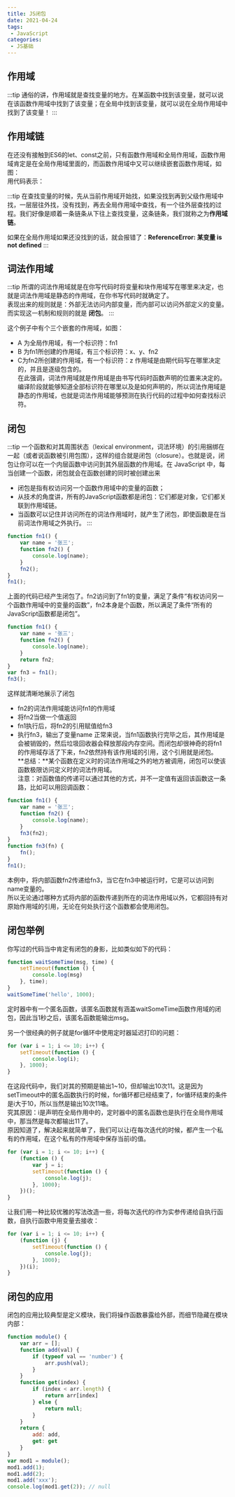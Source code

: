 ```yaml
---
title: JS闭包
date: 2021-04-24
tags:
 - JavaScript
categories:
 - JS基础
---
```


## 作用域
:::tip
通俗的讲，作用域就是查找变量的地方。在某函数中找到该变量，就可以说在该函数作用域中找到了该变量；在全局中找到该变量，就可以说在全局作用域中找到了该变量！
:::

## 作用域链
在还没有接触到ES6的let、const之前，只有函数作用域和全局作用域，函数作用域肯定是在全局作用域里面的，而函数作用域中又可以继续嵌套函数作用域，如图：<br>
<img src="./imgs/b1.jpg" alt="">
<br>
用代码表示：<br>
<img src="./imgs/b2.jpg" alt="">

:::tip
在查找变量的时候，先从当前作用域开始找，如果没找到再到父级作用域中找，一层层往外找，没有找到，再去全局作用域中查找，有一个往外层查找的过程。我们好像是顺着一条链条从下往上查找变量，这条链条，我们就称之为**作用域链**。<br>

如果在全局作用域如果还没找到的话，就会报错了：**ReferenceError: 某变量 is not defined**
:::

## 词法作用域
:::tip
所谓的词法作用域就是在你写代码时将变量和块作用域写在哪里来决定，也就是词法作用域是静态的作用域，在你书写代码时就确定了。<br>
表现出来的规则就是：外部无法访问内部变量，而内部可以访问外部定义的变量。而实现这一机制和规则的就是 **闭包**。
:::

这个例子中有个三个嵌套的作用域，如图：
<img src="./imgs/b3.jpg" alt="">

- A 为全局作用域，有一个标识符：fn1
- B 为fn1所创建的作用域，有三个标识符：x、y、fn2
- C为fn2所创建的作用域，有一个标识符：z
作用域是由期代码写在哪里决定的，并且是逐级包含的。<br>
在此强调，词法作用域就是作用域是由书写代码时函数声明的位置来决定的。编译阶段就能够知道全部标识符在哪里以及是如何声明的，所以词法作用域是静态的作用域，也就是词法作用域能够预测在执行代码的过程中如何查找标识符。

## 闭包
:::tip
一个函数和对其周围状态（lexical environment，词法环境）的引用捆绑在一起（或者说函数被引用包围），这样的组合就是闭包（closure）。也就是说，闭包让你可以在一个内层函数中访问到其外层函数的作用域。在 JavaScript 中，每当创建一个函数，闭包就会在函数创建的同时被创建出来
- 闭包是指有权访问另一个函数作用域中的变量的函数；
- 从技术的角度讲，所有的JavaScript函数都是闭包：它们都是对象，它们都关联到作用域链。
- 当函数可以记住并访问所在的词法作用域时，就产生了闭包，即使函数是在当前词法作用域之外执行。
:::

```js
function fn1() {
	var name = '张三';
	function fn2() {
		console.log(name);
	}
	fn2();
}
fn1();
```
上面的代码已经产生闭包了。fn2访问到了fn1的变量，满足了条件“有权访问另一个函数作用域中的变量的函数”，fn2本身是个函数，所以满足了条件“所有的JavaScript函数都是闭包”。
```js
function fn1() {
	var name = '张三';
	function fn2() {
		console.log(name);
	}
	return fn2;
}
var fn3 = fn1();
fn3();
```
这样就清晰地展示了闭包
- fn2的词法作用域能访问fn1的作用域
- 将fn2当做一个值返回
- fn1执行后，将fn2的引用赋值给fn3
- 执行fn3，输出了变量name
正常来说，当fn1函数执行完毕之后，其作用域是会被销毁的，然后垃圾回收器会释放那段内存空间。而闭包却很神奇的将fn1的作用域存活了下来，fn2依然持有该作用域的引用，这个引用就是闭包。<br>
**总结：**某个函数在定义时的词法作用域之外的地方被调用，闭包可以使该函数极限访问定义时的词法作用域。<br>
注意：对函数值的传递可以通过其他的方式，并不一定值有返回该函数这一条路，比如可以用回调函数：
```js
function fn1() {
	var name = '张三';
	function fn2() {
		console.log(name);
	}
	fn3(fn2);
}
function fn3(fn) {
	fn();
}
fn1();
```
本例中，将内部函数fn2传递给fn3，当它在fn3中被运行时，它是可以访问到name变量的。<br>
所以无论通过哪种方式将内部的函数传递到所在的词法作用域以外，它都回持有对原始作用域的引用，无论在何处执行这个函数都会使用闭包。

## 闭包举例
你写过的代码当中肯定有闭包的身影，比如类似如下的代码：
```js
function waitSomeTime(msg, time) {
	setTimeout(function () {
		console.log(msg)
	}, time);
}
waitSomeTime('hello', 1000);
```
定时器中有一个匿名函数，该匿名函数就有涵盖waitSomeTime函数作用域的闭包，因此当1秒之后，该匿名函数能输出msg。<br>

另一个很经典的例子就是for循环中使用定时器延迟打印的问题：
```js
for (var i = 1; i <= 10; i++) {
	setTimeout(function () {
		console.log(i);
	}, 1000);
}
```
在这段代码中，我们对其的预期是输出1~10，但却输出10次11。这是因为setTimeout中的匿名函数执行的时候，for循环都已经结束了，for循环结束的条件是i大于10，所以当然是输出10次11咯。<br>
究其原因：i是声明在全局作用中的，定时器中的匿名函数也是执行在全局作用域中，那当然是每次都输出11了。<br>
原因知道了，解决起来就简单了，我们可以让i在每次迭代的时候，都产生一个私有的作用域，在这个私有的作用域中保存当前i的值。
```js
for (var i = 1; i <= 10; i++) {
	(function () {
		var j = i;
		setTimeout(function () {
			console.log(j);
		}, 1000);
	})();
}
```
让我们用一种比较优雅的写法改造一些，将每次迭代的i作为实参传递给自执行函数，自执行函数中用变量去接收：
```js
for (var i = 1; i <= 10; i++) {
	(function (j) {
		setTimeout(function () {
			console.log(j);
		}, 1000);
	})(i);
}
```

## 闭包的应用
闭包的应用比较典型是定义模块，我们将操作函数暴露给外部，而细节隐藏在模块内部：
```js
function module() {
	var arr = [];
	function add(val) {
		if (typeof val == 'number') {
			arr.push(val);
		}
	}
	function get(index) {
		if (index < arr.length) {
			return arr[index]
		} else {
			return null;
		}
	}
	return {
		add: add,
		get: get
	}
}
var mod1 = module();
mod1.add(1);
mod1.add(2);
mod1.add('xxx');
console.log(mod1.get(2)); // null
```

